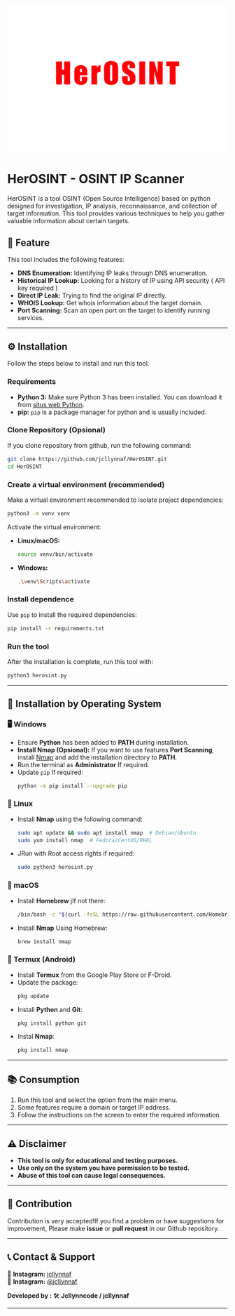 ![2025-03-17_2-47](https://github.com/Jcllynnaf/HerOSINT/blob/main/HerOSINT.png)
# HerOSINT - OSINT IP Scanner  

HerOSINT is a tool OSINT (Open Source Intelligence) based on python designed for investigation, IP analysis, reconnaissance, and collection of target information. This tool provides various techniques to help you gather valuable information about certain targets.  

## 📌 Feature  

This tool includes the following features:  

- **DNS Enumeration:** Identifying IP leaks through DNS enumeration.  
- **Historical IP Lookup:** Looking for a history of IP using API security ( API key required ) 
- **Direct IP Leak:** Trying to find the original IP directly.  
- **WHOIS Lookup:** Get whois information about the target domain.  
- **Port Scanning:** Scan an open port on the target to identify running services.  

---

## ⚙️ Installation  

Follow the steps below to install and run this tool.  

### Requirements 

- **Python 3:** Make sure Python 3 has been installed. You can download it from [situs web Python](https://www.python.org/downloads/).  
- **pip:** `pip` is a package manager for python and is usually included.  

### Clone Repository (Opsional)  

If you clone repository from github, run the following command:  

```bash
git clone https://github.com/jcllynnaf/HerOSINT.git
cd HerOSINT
```

### Create a virtual environment (recommended)  

Make a virtual environment recommended to isolate project dependencies:  

```bash
python3 -m venv venv
```

Activate the virtual environment:  

- **Linux/macOS:**  
  ```bash
  source venv/bin/activate
  ```
- **Windows:**  
  ```bash
  .\venv\Scripts\activate
  ```

### Install dependence  

Use `pip` to install the required dependencies:  

```bash
pip install -r requirements.txt
```

### Run the tool  

After the installation is complete, run this tool with:  

```bash
python3 herosint.py
```

---

## 📌 Installation by Operating System  

### **🖥 Windows**  

- Ensure **Python** has been added to **PATH** during installation.  
- **Install Nmap (Opsional):** If you want to use features **Port Scanning**, install [Nmap](https://nmap.org/download.html) and add the installation directory to **PATH**.  
- Run the terminal as **Administrator** If required.  
- Update `pip` If required:  
  ```bash
  python -m pip install --upgrade pip
  ```

### **🐧 Linux**  

- Install **Nmap** using the following command:  
  ```bash
  sudo apt update && sudo apt install nmap  # Debian/Ubuntu
  sudo yum install nmap  # Fedora/CentOS/RHEL
  ```
- JRun with Root access rights if required:  
  ```bash
  sudo python3 herosint.py
  ```

### **🍎 macOS**  

- Install **Homebrew** jIf not there:  
  ```bash
  /bin/bash -c "$(curl -fsSL https://raw.githubusercontent.com/Homebrew/install/HEAD/install.sh)"
  ```
- Install **Nmap** Using Homebrew:  
  ```bash
  brew install nmap
  ```

### **📱 Termux (Android)**  

- Install **Termux** from the Google Play Store or F-Droid.  
- Update the package:  
  ```bash
  pkg update
  ```
- Install **Python** and **Git**:  
  ```bash
  pkg install python git
  ```
- Instal **Nmap**:  
  ```bash
  pkg install nmap
  ```

---

## 📚 Consumption  

1. Run this tool and select the option from the main menu.  
2. Some features require a domain or target IP address.  
3. Follow the instructions on the screen to enter the required information.  

---

## ⚠️ Disclaimer 

- **This tool is only for educational and testing purposes.**  
- **Use only on the system you have permission to be tested.**  
- **Abuse of this tool can cause legal consequences.**  

---

## 🤝 Contribution  

Contribution is very accepted!If you find a problem or have suggestions for improvement, Please make **issue** or **pull request** in our Github repository.  

---

## 📞 Contact & Support  

🔗 **Instagram:** [jcllynnaf](https://instagram.com/jcllynncode)  
📸 **Instagram:** [@jcllynnaf](https://instagram.com/jcllynnaf)    

**Developed by :** 🛠 **Jcllynncode / jcllynnaf**  

---

